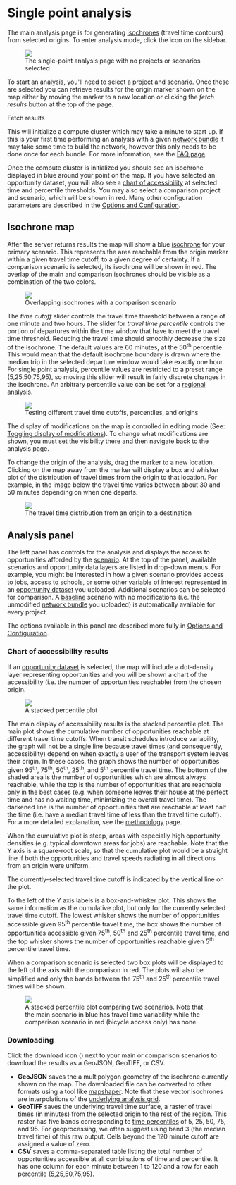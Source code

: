 # Single point analysis

The main analysis page is for generating [isochrones](../glossary.md#isochrone) (travel time contours) from selected origins. To enter analysis mode, click the <i class="fa fa-area-chart"></i> icon on the sidebar. 

<figure>
  <img src="../static/img/analysis-default-settings.png" />
  <figcaption>The single-point analysis page with no projects or scenarios selected</figcaption>
</figure>

To start an analysis, you'll need to select a [project](../glossary.md#project) and [scenario](../glossary.md#scenario). Once these are selected you can retrieve results for the origin marker shown on the map either by moving the marker to a new location or clicking the *fetch results* button at the top of the page. 

<span class="btn btn-info"><i class="fa fa-refresh"></i> Fetch results</span>

This will initialize a compute cluster which may take a minute to start up. 
If this is your first time performing an analysis with a given [network bundle](../glossary.md#network-bundle) it may take some time to build the network, however this only needs to be done once for each bundle. For more information, see the [FAQ page](../learn-more/faq.md#why-the-wait).

Once the compute cluster is initialized you should see an isochrone displayed in blue around your point on the map. If you have selected an opportunity dataset, you will also see a [chart of accessibility](#accessibility-chart) at selected time and percentile thresholds. You may also select a comparison project and scenario, which will be shown in red.
Many other configuration parameters are described in the [Options and Configuration](./configuration.md).

## Isochrone map

After the server returns results the map will show a blue [isochrone](../glossary.md#isochrone) for your primary scenario. This represents the area reachable from the origin marker within a given travel time cutoff, to a given degree of certainty. If a comparison scenario is selected, its isochrone will be shown in red. The overlap of the main and comparison isochrones should be visible as a combination of the two colors.

<figure>
  <img src="../static/img/overlapping-isochrones.png" />
  <figcaption>Overlapping isochrones with a comparison scenario</figcaption>
</figure>

The *time cutoff* slider controls the travel time threshold between a range of one minute and two hours. The slider for *travel time percentile* controls the portion of departures within the time window that have to meet the travel time threshold. 
Reducing the travel time should smoothly decrease the size of the isochrone. 
The default values are 60 minutes, at the 50<sup>th</sup> percentile. This would mean that the default isochrone boundary is drawn where the median trip in the selected departure window would take exactly one hour. 
For single point analysis, percentile values are restricted to a preset range (5,25,50,75,95), so moving this slider will result in fairly discrete changes in the isochrone. An arbitrary percentile value can be set for a [regional analysis](./regional.md). 

<figure>
  <img src="../static/img/travel-time-slider.gif" />
  <figcaption>Testing different travel time cutoffs, percentiles, and origins</figcaption>
</figure>

The display of modifications on the map is controlled in editing mode (See: [Toggling display of modifications](../edit-scenario/usage.md#toggle-mod-display)). To change what modifications are shown, you must set the visibility there and then navigate back to the analysis page. 

To change the origin of the analysis, drag the marker to a new location. Clicking on the map away from the marker will display a box and whisker plot of the distribution of travel times from the origin to that location. For example, in the image below the travel time varies between about 30 and 50 minutes depending on when one departs.

<figure>
  <img src="../static/img/destination-travel-time-distribution.png" />
  <figcaption>The travel time distribution from an origin to a destination</figcaption>
</figure>

## Analysis panel

The left panel has controls for the analysis and displays the access to opportunities afforded by the [scenario](../glossary.md#scenario). At the top of the panel, available scenarios and opportunity data layers are listed in drop-down menus. For example, you might be interested in how a given scenario provides access to jobs, access to schools, or some other variable of interest represented in an [opportunity dataset](../glossary.md#opportunity-dataset) you uploaded.
Additional scenarios can be selected for comparison. A [baseline](../glossary.md#baseline-network) scenario with no modifications (i.e. the unmodified [network bundle](../glossary.md#network-bundle) you uploaded) is automatically available for every project.

The options available in this panel are described more fully in [Options and Configuration](./configuration.md).

### Chart of accessibility results
<a name="accessibility-chart"/>

If an [opportunity dataset](../glossary.md#opportunity-dataset) is selected, the map will include a dot-density layer representing opportunities and you will be shown a chart of the accessibility (i.e. the number of opportunities reachable) from the chosen origin.

<figure>
  <img src="../static/img/analysis-stacked-percentile.png" />
  <figcaption>A stacked percentile plot</figcaption>
</figure>

The main display of accessibility results is the stacked percentile plot. The main plot shows the cumulative number of opportunities reachable at different travel time cutoffs. When transit schedules introduce variability, the graph will not be a single line because travel times (and consequently, accessibility) depend on when exactly a user of the transport system leaves their origin. In these cases, the graph shows the number of opportunities given 95<sup>th</sup>, 75<sup>th</sup>, 50<sup>th</sup>, 25<sup>th</sup>, and 5<sup>th</sup> percentile travel time. The bottom of the shaded area is the number of opportunities which are almost always reachable, while the top is the number of opportunities that are reachable only in the best cases (e.g. when someone leaves their house at the perfect time and has no waiting time, minimizing the overall travel time). The darkened line is the number of opportunities that are reachable at least half the time (i.e. have a median travel time of less than the travel time cutoff). For a more detailed explanation, see the [methodology](methodology.html) page.

When the cumulative plot is steep, areas with especially high opportunity densities (e.g. typical downtown areas for jobs) are reachable. Note that the Y axis is a square-root scale, so that the cumulative plot would be a straight line if both the opportunities and travel speeds radiating in all directions from an origin were uniform.

The currently-selected travel time cutoff is indicated by the vertical line on the plot.

To the left of the Y axis labels is a box-and-whisker plot. This shows the same information as the cumulative plot, but only for the currently selected travel time cutoff. The lowest whisker shows the number of opportunities accessible given 95<sup>th</sup> percentile travel time, the box shows the number of opportunities accessible given 75<sup>th</sup>, 50<sup>th</sup> and 25<sup>th</sup> percentile travel time, and the top whisker shows the number of opportunities reachable given 5<sup>th</sup> percentile travel time.

When a comparison scenario is selected two box plots will be displayed to the left of the axis with the comparison in red. The plots will also be simplified and only the bands between the 75<sup>th</sup> and 25<sup>th</sup> percentile travel times will be shown.

<figure>
  <img src="../static/img/stacked-percentile-comparison.png" />
  <figcaption>A stacked percentile plot comparing two scenarios. Note that the main scenario in blue has travel time variability while the comparison scenario in red (bicycle access only) has none.</figcaption>
</figure>

### Downloading

Click the download icon (<i class="fa fa-download"></i>) next to your main or comparison scenarios to download the results as a GeoJSON, GeoTIFF, or CSV. 

- **GeoJSON** saves the a multipolygon geometry of the isochrone currently shown on the map. The downloaded file can be converted to other formats using a tool like [mapshaper](http://mapshaper.org). Note that these vector isochrones are interpolations of the [underlying analysis grid](methodology.html#spatial-resolution).
- **GeoTIFF** saves the underlying travel time surface, a raster of travel times (in minutes) from the selected origin to the rest of the region. This raster has five bands corresponding to [time percentiles](methodology.html#time-percentile) of 5, 25, 50, 75, and 95. For geoprocessing, we often suggest using band 3 (the median travel time) of this raw output. Cells beyond the 120 minute cutoff are assigned a value of zero. 
- **CSV** saves a comma-separated table listing the total number of opportunities accessible at all combinations of time and percentile. It has one column for each minute between 1 to 120 and a row for each percentile (5,25,50,75,95).
